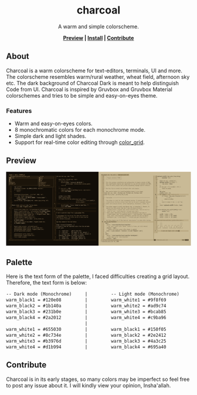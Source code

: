 <div align="center">
    <h1>charcoal</h1>
    <p>A warm and simple colorscheme.</p>

**[Preview] | [Install] | [Contribute]**
</div>

## About
Charcoal is a warm colorscheme for text-editors, terminals, UI and more. The colorscheme
resembles warm/rural weather, wheat field, afternoon sky etc. The dark background of
Charcoal Dark is meant to help distinguish Code from UI. Charcoal is inspired by Gruvbox
and Gruvbox Material colorschemes and tries to be simple and easy-on-eyes theme.

### Features
- Warm and easy-on-eyes colors.
- 8 monochromatic colors for each monochrome mode.
- Simple dark and light shades.
- Support for real-time color editing through [color_grid](https://github.com/mubin6th/charcoal/blob/develop/color_grid).

## Preview
<a href="https://github.com/mubin6th/charcoal/blob/master/readme_resources/preview_neovim_v1.1.0.png?raw=true"><img alt="preview_neovim_v1.1.0.png" src="https://github.com/mubin6th/charcoal/blob/master/readme_resources/preview_neovim_v1.1.0.png?raw=true"></a>

## Palette
Here is the text form of the palette, I faced difficulties creating a grid layout.
Therefore, the text form is below:
```
-- Dark mode (Monochrome)     |         -- Light mode (Monochrome)
warm_black1 = #120e08         |         warm_white1 = #9f8f69
warm_black2 = #1b140a         |         warm_white2 = #ad9c74
warm_black3 = #231b0e         |         warm_white3 = #bcab85
warm_black4 = #2a2012         |         warm_white4 = #c9ba96
                              |
warm_white1 = #655030         |         warm_black1 = #150f05
warm_white2 = #8c734e         |         warm_black2 = #2e2412
warm_white3 = #b3976d         |         warm_black3 = #4a3c25
warm_white4 = #d1b994         |         warm_black4 = #695a40
```

## Contribute
Charcoal is in its early stages, so many colors may be imperfect so feel free to post any
issue about it. I will kindly view your opinion, Insha'allah.

[Preview]: https://github.com/mubin6th/charcoal?tab=readme-ov-file#preview
[Install]: https://github.com/mubin6th/charcoal?tab=readme-ov-file#install
[Contribute]: https://github.com/mubin6th/charcoal?tab=readme-ov-file#contribute
